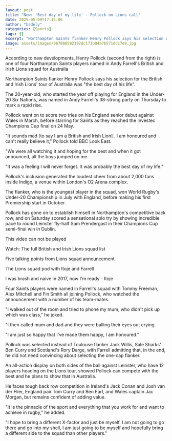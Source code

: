 ```yaml
---
layout: post
title: "New: 'Best day of my life' - Pollock on Lions call"
date: 2025-05-09T17:15:06
author: "badely"
categories: [Sports]
tags: []
excerpt: "Northampton Saints flanker Henry Pollock says his selection on Thursday for the British and Irish Lions' tour of Australia was 'the best day of his li"
image: assets/images/967808582192dc171b04a7b571ddc7e9.jpg
---
```


According to new developments, Henry Pollock (second from the right) is one of four Northampton Saints players named in Andy Farrell's British and Irish Lions squad for Australia 

Northampton Saints flanker Henry Pollock says his selection for the British and Irish Lions' tour of Australia was "the best day of his life".

The 20-year-old, who started the year off playing for England in the Under-20 Six Nations, was named in Andy Farrell's 38-strong party on Thursday to mark a rapid rise.

Pollock went on to score two tries on his England senior debut against Wales in March, before starring for Saints as they reached the Investec Champions Cup final on 24 May.

"It sounds mad [to say I am a British and Irish Lion] . I am honoured and can't really believe it," Pollock told BBC Look East.

"We were all watching it and hoping for the best and when it got announced, all the boys jumped on me.

"It was a feeling I will never forget. It was probably the best day of my life."

Pollock's inclusion generated the loudest cheer from about 2,000 fans inside Indigo, a venue within London's O2 Arena complex.

The flanker, who is the youngest player in the squad, won World Rugby's Under-20 Championship in July with England, before making his first Premiership start in October.

Pollock has gone on to establish himself in Northampton's competitive back row, and on Saturday scored a sensational solo try by showing incredible pace to round Leinster fly-half Sam Prendergast in their Champions Cup semi-final win in Dublin.

This video can not be played

Watch: The full British and Irish Lions squad list

Five talking points from Lions squad announcement

The Lions squad pod with Itoje and Farrell

I was brash and naive in 2017, now I'm ready - Itoje

Four Saints players were named in Farrell's squad with Tommy Freeman, Alex Mitchell and Fin Smith all joining Pollock, who watched the announcement with a number of his team-mates.

"I walked out of the room and tried to phone my mum, who didn't pick up which was class," he joked.

"I then called mum and dad and they were balling their eyes out crying.

"I am just so happy that I've made them happy, I am honoured."

Pollock was selected instead of Toulouse flanker Jack Willis, Sale Sharks' Ben Curry and Scotland's Rory Darge, with Farrell admitting that, in the end, he did not need convincing about selecting the one-cap flanker.

An all-action display on both sides of the ball against Leinster, who have 12 players heading on the Lions tour, showed Pollock can compete with the best and he plans to show that in Australia.

He faces tough back row competition in Ireland's Jack Conan and Josh van der Flier, England pair Tom Curry and Ben Earl, and Wales captain Jac Morgan, but remains confident of adding value.

"It is the pinnacle of the sport and everything that you work for and want to achieve in rugby," he added.

"I hope to bring a different X-factor and just be myself. I am not going to go there and go into my shell, I am just going to be myself and hopefully bring a different side to the squad than other players."

